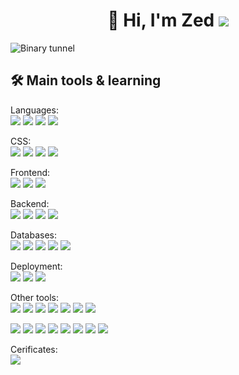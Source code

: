 <h1 align="center">👋 Hi, I'm Zed <img src="https://www.codewars.com/users/silv999r/badges/micro" /></h1>

<img alt="Binary tunnel" src="https://i.imgur.com/zPS1eXj.jpg" />

<h2 align="left"> 🛠 Main tools & learning </h2>


<p align="center">

Languages:  
  <img src="https://img.shields.io/badge/-Javascript-F7DF1E?logo=javascript&logoColor=white&style=plastic" />
  <img src="https://img.shields.io/badge/-Python-3776AB?logo=python&logoColor=white&style=plastic" />
  <img src="https://img.shields.io/badge/-HTML5-E34F26?logo=html5&logoColor=white&style=plastic" />
  <img src="https://img.shields.io/badge/-CSS3-1572B6?logo=css3&logoColor=white&style=plastic" />

</p>

<p align="center">
  
CSS:  
 <img src="https://img.shields.io/badge/-Bootstrap-7952B3?logo=bootstrap&logoColor=white&style=plastic" />
 <img src="https://img.shields.io/badge/-Bulma-00D1B2?logo=bulma&logoColor=white&style=plastic" />
 <img src="https://img.shields.io/badge/-Tailwind-38B2AC?logo=tailwind%20css&logoColor=white&style=plastic" />
 <img src="https://img.shields.io/badge/-Sass-CC6699?logo=sass&logoColor=white&style=plastic" />
</p>

<p align="center">
  
 Frontend:  
 <img src="https://img.shields.io/badge/-jQuery-0769AD?logo=jquery&logoColor=white&style=plastic" />
 <img src="https://img.shields.io/badge/-React-61DAFB?logo=react&logoColor=white&style=plastic" />
 <img src="https://img.shields.io/badge/-Vue.js-4FC08D?logo=vue.js&logoColor=white&style=plastic" />
 
</p>

<p align="center">
  
 Backend:  
 <img src="https://img.shields.io/badge/-Node.js-339933?logo=Node.js&logoColor=white&style=plastic" />
 <img src="https://img.shields.io/badge/-Express-000000?logo=express&logoColor=white&style=plastic" />
 <img src="https://img.shields.io/badge/-Nginx-009639?logo=nginx&logoColor=white&style=plastic" />
 <img src="https://img.shields.io/badge/-Apache-D22128?logo=apache&logoColor=white&style=plastic" />
 
</p>

<p align="center">
  
Databases:  
 <img src="https://img.shields.io/badge/-MongoDB-47A248?logo=mongodb&logoColor=white&style=plastic" />
 <img src="https://img.shields.io/badge/-PostgreSQL-336791?logo=postgresql&logoColor=white&style=plastic" />
 <img src="https://img.shields.io/badge/-MySQL-4479A1?logo=mysql&logoColor=white&style=plastic" />
 <img src="https://img.shields.io/badge/-SQLite-003B57?logo=sqlite&logoColor=white&style=plastic" />
 <img src="https://img.shields.io/badge/-Firebase-FFCA28?logo=firebase&logoColor=white&style=plastic" />
</p>


<p align="center">
  
 Deployment:  
 <img src="https://img.shields.io/badge/-Netlify-00C7B7?logo=netlify&logoColor=white&style=plastic" />
 <img src="https://img.shields.io/badge/-Heroku-430098?logo=heroku&logoColor=white&style=plastic" />
 <img src="https://img.shields.io/badge/-Vercel-000000?logo=vercel&logoColor=white&style=plastic" />
</p>

<p align="center">
  
  Other tools:  
 <img src="https://img.shields.io/badge/-VS Code-007ACC?logo=visual%20studio%20code&logoColor=white&style=plastic" />
 <img src="https://img.shields.io/badge/-Excel-217346?logo=microsoft%20excel&logoColor=white&style=plastic" />
 <img src="https://img.shields.io/badge/-Word-2B579A?logo=microsoft%20word&logoColor=white&style=plastic" />
 <img src="https://img.shields.io/badge/-Outlook-0078D4?logo=microsoft%20outlook&logoColor=white&style=plastic" />
 <img src="https://img.shields.io/badge/-Onenote-7719AA?logo=microsoft%20onenote&logoColor=white&style=plastic" />
 <img src="https://img.shields.io/badge/-SharePoint-0078D4?logo=microsoft%20sharepoint&logoColor=white&style=plastic" />
 <img src="https://img.shields.io/badge/-Microsoft Office-D83B01?logo=microsoft%20office&logoColor=white&style=plastic" />
 
</p>

 <p align="left">
 <img src="https://img.shields.io/badge/-Git-F05032?logo=Git&logoColor=white&style=plastic" />
 <img src="https://img.shields.io/badge/-Insomnia-5849BE?logo=insomnia&logoColor=white&style=plastic" />
 <img src="https://img.shields.io/badge/-NPM-CB3837?logo=npm&logoColor=white&style=plastic" />
 <img src="https://img.shields.io/badge/-MailChimp-FFE01B?logo=mailchimp&logoColor=white&style=plastic" />
 <img src="https://img.shields.io/badge/-Photoshop-31A8FF?logo=adobe%20photoshop&logoColor=white&style=plastic" />
 <img src="https://img.shields.io/badge/-Codewars-B1361E?logo=codewars&logoColor=white&style=plastic" />
 <img src="https://img.shields.io/badge/-Jamstack-F0047F?logo=jamstack&logoColor=white&style=plastic" />
 <img src="https://img.shields.io/badge/-Wordpress-21759B?logo=wordpress&logoColor=white&style=plastic" />

</p>


<p align="center">
  
  Cerificates:    
 [<img src="https://img.shields.io/badge/-Responsive Web Design (300h)-0A0A23?logo=freeCodeCamp&logoColor=white&style=plastic" />](https://www.freecodecamp.org/certification/zed-foxhound/responsive-web-design "View certificate on freeCodeCamp")
</p>

